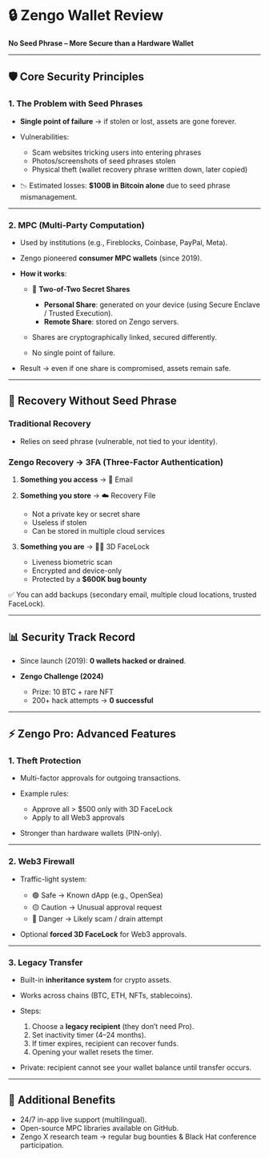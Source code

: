 # 🔒 Zengo Wallet Review

**No Seed Phrase – More Secure than a Hardware Wallet**

---

## 🛡️ Core Security Principles

### 1. **The Problem with Seed Phrases**

* **Single point of failure** → if stolen or lost, assets are gone forever.
* Vulnerabilities:

  * Scam websites tricking users into entering phrases
  * Photos/screenshots of seed phrases stolen
  * Physical theft (wallet recovery phrase written down, later copied)
* 📉 Estimated losses: **\$100B in Bitcoin alone** due to seed phrase mismanagement.

---

### 2. **MPC (Multi-Party Computation)**

* Used by institutions (e.g., Fireblocks, Coinbase, PayPal, Meta).
* Zengo pioneered **consumer MPC wallets** (since 2019).
* **How it works**:

  * 🔑 **Two-of-Two Secret Shares**

    * **Personal Share**: generated on your device (using Secure Enclave / Trusted Execution).
    * **Remote Share**: stored on Zengo servers.
  * Shares are cryptographically linked, secured differently.
  * No single point of failure.
* Result → even if one share is compromised, assets remain safe.

---

## 🔄 Recovery Without Seed Phrase

### Traditional Recovery

* Relies on seed phrase (vulnerable, not tied to your identity).

### Zengo Recovery → **3FA (Three-Factor Authentication)**

1. **Something you access** → 📧 Email
2. **Something you store** → ☁️ Recovery File

   * Not a private key or secret share
   * Useless if stolen
   * Can be stored in multiple cloud services
3. **Something you are** → 🧑‍🦰 3D FaceLock

   * Liveness biometric scan
   * Encrypted and device-only
   * Protected by a **\$600K bug bounty**

✅ You can add backups (secondary email, multiple cloud locations, trusted FaceLock).

---

## 📊 Security Track Record

* Since launch (2019): **0 wallets hacked or drained**.
* **Zengo Challenge (2024)**

  * Prize: 10 BTC + rare NFT
  * 200+ hack attempts → **0 successful**

---

## ⚡ Zengo Pro: Advanced Features

### 1. **Theft Protection**

* Multi-factor approvals for outgoing transactions.
* Example rules:

  * Approve all > \$500 only with 3D FaceLock
  * Apply to all Web3 approvals
* Stronger than hardware wallets (PIN-only).

---

### 2. **Web3 Firewall**

* Traffic-light system:

  * 🟢 Safe → Known dApp (e.g., OpenSea)
  * 🟡 Caution → Unusual approval request
  * 🔴 Danger → Likely scam / drain attempt
* Optional **forced 3D FaceLock** for Web3 approvals.

---

### 3. **Legacy Transfer**

* Built-in **inheritance system** for crypto assets.
* Works across chains (BTC, ETH, NFTs, stablecoins).
* Steps:

  1. Choose a **legacy recipient** (they don’t need Pro).
  2. Set inactivity timer (4–24 months).
  3. If timer expires, recipient can recover funds.
  4. Opening your wallet resets the timer.
* Private: recipient cannot see your wallet balance until transfer occurs.

---

## 🧰 Additional Benefits

* 24/7 in-app live support (multilingual).
* Open-source MPC libraries available on GitHub.
* Zengo X research team → regular bug bounties & Black Hat conference participation.

